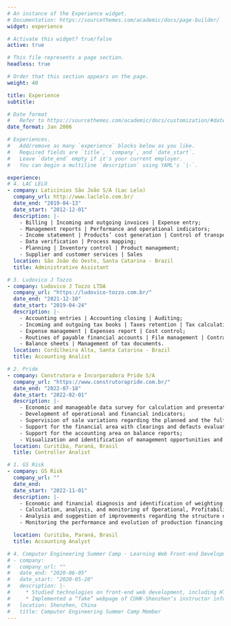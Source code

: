 ```yaml
---
# An instance of the Experience widget.
# Documentation: https://sourcethemes.com/academic/docs/page-builder/
widget: experience

# Activate this widget? true/false
active: true

# This file represents a page section.
headless: true

# Order that this section appears on the page.
weight: 40

title: Experience
subtitle:

# Date format
#   Refer to https://sourcethemes.com/academic/docs/customization/#date-format
date_format: Jan 2006

# Experiences.
#   Add/remove as many `experience` blocks below as you like.
#   Required fields are `title`, `company`, and `date_start`.
#   Leave `date_end` empty if it's your current employer.
#   You can begin a multiline `description` using YAML's `|-`.

experience:
# 4. LAC LELO 
- company: Laticínios São João S/A (Lac Lelo)
  company_url: http://www.laclelo.com.br/
  date_end: "2019-04-13"
  date_start: "2012-12-01"
  description: |-
    - Billing | Incoming and outgoing invoices | Expense entry;
    - Management reports | Performance and operational indicators; 
    - Income statement | Products’ cost generation | Control of transport expenses;
    - Data verification | Process mapping;
    - Planning | Inventory control | Product management;
    - Supplier and customer services | Sales
  location: São João do Oeste, Santa Catarina - Brazil
  title: Administrative Assistant

# 3. Ludovico J Tozzo 
- company: Ludovico J Tozzo LTDA
  company_url: "https://ludovico-tozzo.com.br/"
  date_end: "2021-12-10"
  date_start: "2019-04-24"
  description: |-
    - Accounting entries | Accounting closing | Auditing;
    - Incoming and outgoing tax books | Taxes retention | Tax calculation;
    - Expense management | Expenses report | Cost control;
    - Routines of payable financial accounts | File management | Contract reviews;
    - Balance sheets | Management of tax documents.
  location: Cordilheira Alta, Santa Catarina - Brazil
  title: Accounting Analist

# 2. Pride
- company: Construtora e Incorporadora Pride S/A
  company_url: "https://www.construtorapride.com.br/"
  date_end: "2022-07-18"
  date_start: "2022-02-01"
  description: |-
    - Economic and manageable data survey for calculation and presentation of results; 
    - Development of operational and financial indicators;
    - Supervision of sale variations regarding the planned and the fulfilled budgets;
    - Support for the financial area with clearings and defauts evaluation in the regard of the company’s ledger, with detailed Power BI reports;
    - Support for the accounting area on balance reports;
    - Visualization and identification of management opportunities and improvements. 
  location: Curitiba, Paraná, Brasil
  title: Controller Analist

# 1. GS Risk
- company: GS Risk
  company_url: ""
  date_end: 
  date_start: "2022-11-01"
  description: |-
    - Economic and financial diagnosis and identification of weighting factors, from the perspective of credit risk;
    - Calculation, analysis, and monitoring of Operational, Profitability, Liquidity, Debt, and Equity Structure indicators, with graphs and reports developed in Power BI;
    - Analysis and suggestion of improvements regarding the structure of financial statements in accordance with accounting legislation for the company's operating segment;
    - Monitoring the performance and evolution of production financing contracts and compliance with contractual assumptions and limits, with graphs and reports developed in Power BI.

  location: Curitiba, Paraná, Brasil
  title: Accounting Analyst

# 4. Computer Engineering Summer Camp - Learning Web Front-end Development
# - company: 
#   company_url: ""
#   date_end: "2020-06-05"
#   date_start: "2020-05-20"
#   description: |-
#     * Studied technologies on front-end web development, including HTML, CSS, and Bootstrap
#     * Implemented a “fake” webpage of CUHK-Shenzhen’s instructor information gallery
#   location: Shenzhen, China
#   title: Computer Engineering Summer Camp Member
---
```

